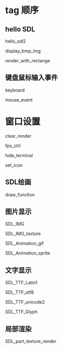 # tag 顺序

## hello SDL
hello_sdl2

display_bmp_img

render_with_rectange

## 键盘鼠标输入事件
keyboard

mouse_event

# 窗口设置
clear_render

fps_ctrl

hide_terminal

set_icon

## SDL绘画
draw_function

## 图片显示
SDL_IMG

SDL_IMG_texture

SDL_Animation_gif

SDL_Animation_sprite

## 文字显示
SDL_TTF_Latin1

SDL_TTF_utf8

SDL_TTF_unicode2

SDL_TTF_Glyph

## 局部渲染
SDL_part_texture_render
